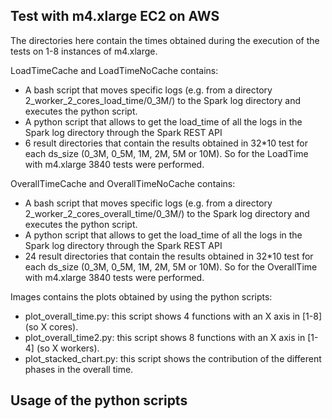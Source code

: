 ## Test with m4.xlarge EC2 on AWS

The directories here contain the times obtained during the execution of the tests on 1-8 instances of m4.xlarge.

LoadTimeCache and LoadTimeNoCache contains:
* A bash script that moves specific logs (e.g. from a directory 2_worker_2_cores_load_time/0_3M/) to the Spark log directory and executes the python script.
* A python script that allows to get the load_time of all the logs in the Spark log directory through the Spark REST API
* 6 result directories that contain the results obtained in 32*10 test for each ds_size (0_3M, 0_5M, 1M, 2M, 5M or 10M). So for the LoadTime with m4.xlarge 3840 tests were performed.


OverallTimeCache and OverallTimeNoCache contains:
* A bash script that moves specific logs (e.g. from a directory 2_worker_2_cores_overall_time/0_3M/) to the Spark log directory and executes the python script.
* A python script that allows to get the load_time of all the logs in the Spark log directory through the Spark REST API
* 24 result directories that contain the results obtained in 32*10 test for each ds_size (0_3M, 0_5M, 1M, 2M, 5M or 10M). So for the OverallTime with m4.xlarge 3840 tests were performed.


Images contains the plots obtained by using the python scripts:
- plot_overall_time.py: this script shows 4 functions with an X axis in [1-8] (so X cores).
- plot_overall_time2.py: this script shows 8 functions with an X axis in [1-4] (so X workers).
- plot_stacked_chart.py: this script shows the contribution of the different phases in the overall time.

## Usage of the python scripts
